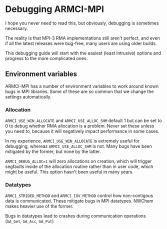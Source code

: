 # Debugging ARMCI-MPI

I hope you never need to read this, but obviously, debugging is sometimes necessary.

The reality is that MPI-3 RMA implementations still aren't perfect, 
and even if all the latest releases were bug-free, many users are using older builds.

This debugging guide will start with the easiest (least intrusive) options and progress
to the more complicated ones.

## Environment variables

ARMCI-MPI has a number of environment variables to work around known bugs in MPI libraries.
Some of these are so common that we change the settings automatically.

### Allocation

`ARMCI_USE_WIN_ALLOCATE` and `ARMCI_USE_ALLOC_SHM` default 1 but can be set to 0 
to debug whether RMA allocation is a problem.
Never set these unless you need to, because it will negatively impact performance in some cases.

In my experience, `ARMCI_USE_WIN_ALLOCATE` is extremely useful for debugging, whereas 
`ARMCI_USE_ALLOC_SHM` is not.  Many bugs have been mitigated by the former, but none by the latter.

`ARMCI_DEBUG_ALLOC=1` will zero allocations on creation, which will trigger segfaults inside
of the allocation routine rather than in user code, which might be useful.
This option hasn't been useful in many years.

### Datatypes

`ARMCI_STRIDED_METHOD` and `ARMCI_IOV_METHOD` control how non-contigous data is communicated.
These mitigate bugs in MPI datatypes.  NWChem makes heavier use of the former.

Bugs in datatypes lead to crashes during communication operations (`GA_Get`, `GA_Acc`, `GA_Put`)




